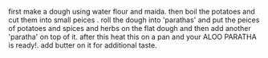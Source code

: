 first make a dough using water flour and maida.
 then boil the potatoes and cut them into small peices .
 roll the dough into 'parathas' and put the peices of potatoes and spices and herbs on the flat dough and then add another 'paratha' on top of it.
 after this heat this on a pan and your ALOO PARATHA is ready!. add butter on it for additional taste.